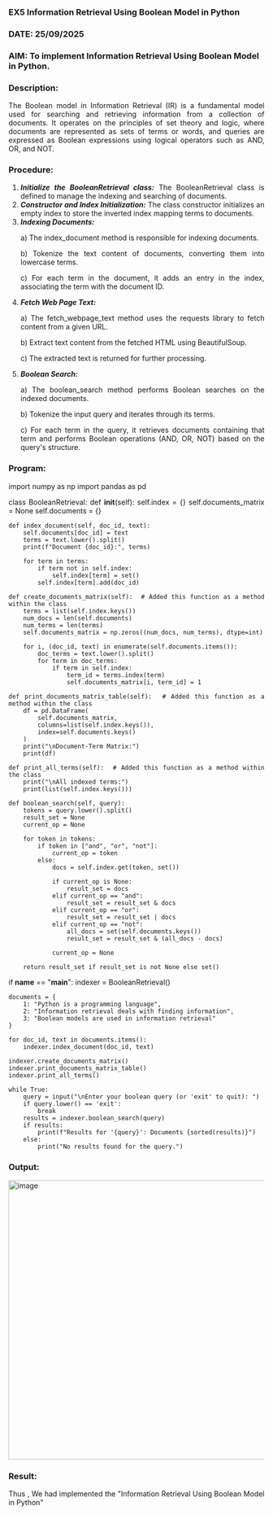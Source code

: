 ### EX5 Information Retrieval Using Boolean Model in Python
### DATE: 25/09/2025
### AIM: To implement Information Retrieval Using Boolean Model in Python.
### Description:
<div align = "justify">
The Boolean model in Information Retrieval (IR) is a fundamental model used for searching and retrieving information from a collection of documents. It operates on the principles of set theory and logic, where documents are represented as sets of terms or words, and queries are expressed as Boolean expressions using logical operators such as AND, OR, and NOT.
  
### Procedure:
1. ***Initialize the BooleanRetrieval class:*** The BooleanRetrieval class is defined to manage the indexing and searching of documents.
2. ***Constructor and Index Initialization:*** The class constructor initializes an empty index to store the inverted index mapping terms to documents.
3. ***Indexing Documents:***
    <p> a) The index_document method is responsible for indexing documents.
    <p> b) Tokenize the text content of documents, converting them into lowercase terms.
    <p> c) For each term in the document, it adds an entry in the index, associating the term with the document ID. </p>
4. ***Fetch Web Page Text:***
    <p>a) The fetch_webpage_text method uses the requests library to fetch content from a given URL.
    <p>b) Extract text content from the fetched HTML using BeautifulSoup.
    <p>c) The extracted text is returned for further processing.
5. ***Boolean Search:***
    <p>a) The boolean_search method performs Boolean searches on the indexed documents.
    <p>b) Tokenize the input query and iterates through its terms.
    <p>c) For each term in the query, it retrieves documents containing that term and performs Boolean operations (AND, OR, NOT) based on the query's structure.

### Program:

import numpy as np
import pandas as pd

class BooleanRetrieval:
    def __init__(self):
        self.index = {}
        self.documents_matrix = None
        self.documents = {}

    def index_document(self, doc_id, text):
        self.documents[doc_id] = text
        terms = text.lower().split()
        print(f"Document {doc_id}:", terms)

        for term in terms:
            if term not in self.index:
                self.index[term] = set()
            self.index[term].add(doc_id)

    def create_documents_matrix(self):  # Added this function as a method within the class
        terms = list(self.index.keys())
        num_docs = len(self.documents)
        num_terms = len(terms)
        self.documents_matrix = np.zeros((num_docs, num_terms), dtype=int)

        for i, (doc_id, text) in enumerate(self.documents.items()):
            doc_terms = text.lower().split()
            for term in doc_terms:
                if term in self.index:
                    term_id = terms.index(term)
                    self.documents_matrix[i, term_id] = 1

    def print_documents_matrix_table(self):  # Added this function as a method within the class
        df = pd.DataFrame(
            self.documents_matrix,
            columns=list(self.index.keys()),
            index=self.documents.keys()
        )
        print("\nDocument-Term Matrix:")
        print(df)

    def print_all_terms(self):  # Added this function as a method within the class
        print("\nAll indexed terms:")
        print(list(self.index.keys()))

    def boolean_search(self, query):
        tokens = query.lower().split()
        result_set = None
        current_op = None

        for token in tokens:
            if token in ["and", "or", "not"]:
                current_op = token
            else:
                docs = self.index.get(token, set())

                if current_op is None:
                    result_set = docs
                elif current_op == "and":
                    result_set = result_set & docs
                elif current_op == "or":
                    result_set = result_set | docs
                elif current_op == "not":
                    all_docs = set(self.documents.keys())
                    result_set = result_set & (all_docs - docs)

                current_op = None

        return result_set if result_set is not None else set()


if __name__ == "__main__":
    indexer = BooleanRetrieval()

    documents = {
        1: "Python is a programming language",
        2: "Information retrieval deals with finding information",
        3: "Boolean models are used in information retrieval"
    }

    for doc_id, text in documents.items():
        indexer.index_document(doc_id, text)

    indexer.create_documents_matrix()
    indexer.print_documents_matrix_table()
    indexer.print_all_terms()

    while True:
        query = input("\nEnter your boolean query (or 'exit' to quit): ")
        if query.lower() == 'exit':
            break
        results = indexer.boolean_search(query)
        if results:
            print(f"Results for '{query}': Documents {sorted(results)}")
        else:
            print("No results found for the query.")



### Output:

<img width="1181" height="549" alt="image" src="https://github.com/user-attachments/assets/86d6608e-837b-48c3-bf33-4ec17009aad7" />


### Result:
Thus , We had implemented the "Information Retrieval Using Boolean Model in Python"

